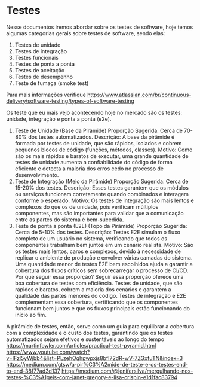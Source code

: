 # Testes

Nesse documentos iremos abordar sobre os testes de software, hoje temos algumas categorias gerais sobre testes de software, sendo elas:

1. Testes de unidade
2. Testes de integração
3. Testes funcionais
4. Testes de ponta a ponta
5. Testes de aceitação
6. Testes de desempenho
7. Teste de fumaça (smoke test)

Para mais informações verifique https://www.atlassian.com/br/continuous-delivery/software-testing/types-of-software-testing

Os teste que eu mais vejo acontecendo hoje no mercado são os testes: unidade, integração e ponta a ponta (e2e).

1. Teste de Unidade (Base da Pirâmide)
Proporção Sugerida: Cerca de 70-80% dos testes automatizados.
Descrição: A base da pirâmide é formada por testes de unidade, que são rápidos, isolados e cobrem pequenos blocos de código (funções, métodos, classes).
Motivo: Como são os mais rápidos e baratos de executar, uma grande quantidade de testes de unidade aumenta a confiabilidade do código de forma eficiente e detecta a maioria dos erros cedo no processo de desenvolvimento.
2. Teste de Integração (Meio da Pirâmide)
Proporção Sugerida: Cerca de 15-20% dos testes.
Descrição: Esses testes garantem que os módulos ou serviços funcionam corretamente quando combinados e interagem conforme o esperado.
Motivo: Os testes de integração são mais lentos e complexos do que os de unidade, pois verificam múltiplos componentes, mas são importantes para validar que a comunicação entre as partes do sistema é bem-sucedida.
3. Teste de ponta a ponta (E2E) (Topo da Pirâmide)
Proporção Sugerida: Cerca de 5-10% dos testes.
Descrição: Testes E2E simulam o fluxo completo de um usuário no sistema, verificando que todos os componentes trabalham bem juntos em um cenário realista.
Motivo: São os testes mais lentos, caros e complexos, devido à necessidade de replicar o ambiente de produção e envolver várias camadas do sistema. Uma quantidade menor de testes E2E bem escolhidos ajuda a garantir a cobertura dos fluxos críticos sem sobrecarregar o processo de CI/CD.
Por que seguir essa proporção?
Seguir essa proporção oferece uma boa cobertura de testes com eficiência. Testes de unidade, que são rápidos e baratos, cobrem a maioria dos cenários e garantem a qualidade das partes menores do código. Testes de integração e E2E complementam essa cobertura, certificando que os componentes funcionam bem juntos e que os fluxos principais estão funcionando do início ao fim.

A pirâmide de testes, então, serve como um guia para equilibrar a cobertura com a complexidade e o custo dos testes, garantindo que os testes automatizados sejam efetivos e sustentáveis ao longo do tempo
https://martinfowler.com/articles/practical-test-pyramid.html
https://www.youtube.com/watch?v=IFzl5yWjbb4&list=PLzehOqhpwpxjs8bfI72dR-wV-7ZGxfuTN&index=3
https://medium.com/gtsw/a-pir%C3%A2mide-de-teste-e-os-testes-end-to-end-38f77ad3d137
https://medium.com/@jenifersilva/mergulhando-nos-testes-%C3%A1geis-com-janet-gregory-e-lisa-crispin-e1d1fac83794
